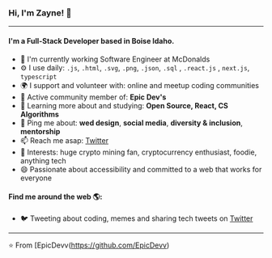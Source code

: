 ### Hi, I'm Zayne! 👋
---

#### I'm a Full-Stack Developer based in Boise Idaho.

- 🏢 I'm currently working Software Engineer at McDonalds 
- ⚙️ I use daily: `.js`, `.html`, `.svg`, `.png`, `.json`, `.sql` , `.react.js` , `next.js`, `typescript`
- 🌍 I support and volunteer with: online and meetup coding communities
- 💅 Active community member of: **Epic Dev's**
- 🌱 Learning more about and studying: **Open Source, React, CS Algorithms**
- 💬 Ping me about: **wed design**, **social media**, **diversity & inclusion**, **mentorship**
- 📫 Reach me asap: <a href="https://twitter.com/epic_devv/">Twitter</a>
- 💜 Interests: huge crypto mining fan, cryptocurrency enthusiast, foodie, anything tech
- 😄 Passionate about accessibility and committed to a web that works for everyone

#### Find me around the web 🌎:


- 🐦 Tweeting about coding, memes and sharing tech tweets on <a href="https://twitter.com/epic_devv/">Twitter</a>


---

⭐️ From [EpicDevv(https://github.com/EpicDevv)
